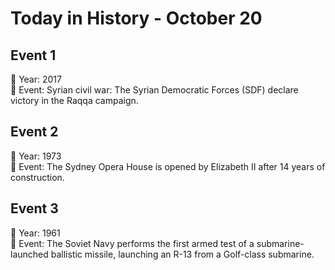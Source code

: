 # Today in History - October 20

## Event 1
📅 Year: 2017  
📝 Event: Syrian civil war: The Syrian Democratic Forces (SDF) declare victory in the Raqqa campaign.

## Event 2
📅 Year: 1973  
📝 Event: The Sydney Opera House is opened by Elizabeth II after 14 years of construction.

## Event 3
📅 Year: 1961  
📝 Event: The Soviet Navy performs the first armed test of a submarine-launched ballistic missile, launching an R-13 from a Golf-class submarine.

